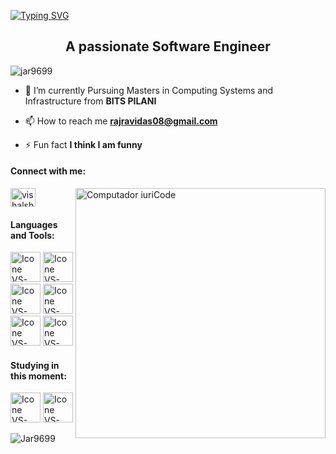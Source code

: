 [![Typing SVG](https://readme-typing-svg.herokuapp.com?color=FF3670&size=35&center=true&vCenter=true&width=1000&lines=Welcome+to+my+GitHub+profile!;My+Name+is+Raj+Ramu+Ravidas)](https://git.io/typing-svg)

<h2 align="center">A passionate Software Engineer</h2>

<p align="left"> <img src="https://komarev.com/ghpvc/?username=jar9699&label=Profile%20views&color=0e75b6&style=flat" alt="jar9699" /> </p>

- 🌱 I’m currently Pursuing Masters in Computing Systems and Infrastructure from **BITS PILANI**

- 📫 How to reach me **rajravidas08@gmail.com**

- ⚡ Fun fact **I think I am funny**

#### Connect with me:
 <img src="https://raw.githubusercontent.com/MicaelliMedeiros/micaellimedeiros/master/image/computer-illustration.png" min-width="400px" max-width="400px" width="400px" align="right" alt="Computador iuriCode">
<p align="left">
<a href="https://www.linkedin.com/in/raj-ravidas/" target="blank"><img align="center" src="https://raw.githubusercontent.com/rahuldkjain/github-profile-readme-generator/master/src/images/icons/Social/linked-in-alt.svg" alt="vishalshah84" height="30" width="40" /></a>
</p>

#### Languages and Tools:
  [<img height="48px" width="48px" alt="Icone VS-Code" src="https://skillicons.dev/icons?i=java"/>](https://sass-lang.com/)
  [<img height="48px" width="48px" alt="Icone VS-Code" src="https://skillicons.dev/icons?i=c"/>](https://sass-lang.com/)
  [<img height="48px" width="48px" alt="Icone VS-Code" src="https://skillicons.dev/icons?i=html"/>](https://sass-lang.com/)
  [<img height="48px" width="48px" alt="Icone VS-Code" src="https://skillicons.dev/icons?i=css"/>](https://sass-lang.com/)
  [<img height="48px" width="48px" alt="Icone VS-Code" src="https://skillicons.dev/icons?i=linux"/>](https://sass-lang.com/)
  [<img height="48px" width="48px" alt="Icone VS-Code" src="https://skillicons.dev/icons?i=aws"/>](https://sass-lang.com/)

#### Studying in this moment: 
  [<img height="48px" width="48px" alt="Icone VS-Code" src="https://skillicons.dev/icons?i=mysql"/>](https://sass-lang.com/)
  [<img height="48px" width="48px" alt="Icone VS-Code" src="https://skillicons.dev/icons?i=github"/>](https://sass-lang.com/)
 

<p><img align="center" src="https://github-readme-streak-stats.herokuapp.com/?user=jar9699&theme=radical" alt="Jar9699" /></p>
